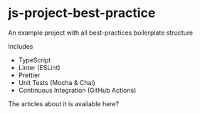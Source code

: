 # js-project-best-practice

An example project with all best-practices boilerplate structure

Includes 
* TypeScript
* Linter (ESLint)
* Prettier 
* Unit Tests (Mocha & Chai)
* Continuous Integration (GitHub Actions)

The articles about it is available here?